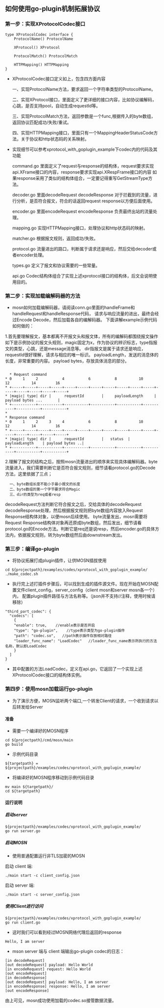 ## 如何使用go-plugin机制拓展协议

### 第一步：实现XProtocolCodec接口

```
type XProtocolCodec interface {
	ProtocolName() ProtocolName

	XProtocol() XProtocol

	ProtocolMatch() ProtocolMatch

	HTTPMapping() HTTPMapping
}

```
+ XProtocolCodec接口定义如上，包含四方面内容
  
  一、实现ProtocolName方法，要求返回一个字符串类型的ProtocolName。
  
  二、实现XProtocol接口，里面定义了更详细的接口内容，比如协议编解码，心跳，是否支持pool，自动生成requestId等。
  
  三、实现ProtocolMatch方法，返回参数是一个func,根据传入的byte数组，返回协议匹配成功/失败/重试。
  
  四、实现HTTPMapping接口，里面只有一个MappingHeaderStatusCode方法，关于协议和http状态码的关系映射。


+ 实现细节可以参考xprotocol_with_goplugin_example下codec内的代码及其功能

  
    command.go 里面定义了request与response的结构体，request要求实现api.XFrame接口的内容，response要求实现api.XRespFrame接口的内容
             如果response采用了类似的结构体组合，一定要记得重写GetStreamType方法。

    decoder.go 里面decodeRequest decodeResponse 对于拦截到的流量，进行分析，是否符合报文，符合的话返回request response以方便后面使用。

    encoder.go 里面encodeRequest encodeResponse 负责最终出站的流量处理。

    mapping.go 实现HTTPMapping接口，处理协议和http状态码的映射。

    matcher.go 根据报文规则，返回成功/失败。

    protocol.go 流量进出的路口，判断属于请求还是响应，然后交给decoder或者encoder处理。

    types.go  定义了报文和协议需要的一些常量。

    api.go    Codec结构体组合了实现上述xprotocol接口的结构体，后文会说明使用目的。


### 第二步：实现加载编解码器的方法
+ mosn如何加载编解码器，请阅读conn.go里面的handleFrame和handleRequest和handleResponse代码，
  请求与响应流量的进出，最终会经过Encode Decode，然后加载各自的编解码器。
  下面讲解example示例代码如何做的：
  
1.首先要理解报文，基本都离不开报文头和报文体，所有的编解码都围绕报文操作
    如下是示例协议的报文头规则，magic固定为x，作为协议的辨识标志，type指报文的类型，心跳，还是message消息等。
    dir指报文是属于请求还是响应，
    requestId很好理解，请求与相应的唯一标识。
    payloadLength，发送的消息体的长度，非常重要的内容。
    payload bytes，存放具体消息的部分。
```

  * Request command
* 0     1     2           4           6           8          10           12          14         16
* +-----+-----+-----+-----+-----+-----+-----+-----+-----+-----+-----+-----+-----+-----+-----+-----+
* |magic| type| dir |      requestId        |     payloadLength     |     payload bytes ...       |
* +-----------+-----------+-----------+-----------+-----------+-----------+-----------+-----------+
*
* Response command
* 0     1     2     3     4           6           8          10           12          14         16
* +-----+-----+-----+-----+-----+-----+-----+-----+-----+-----+-----+-----+-----+-----+-----+-----+
* |magic| type| dir |      requestId        |   status  |      payloadLength    | payload bytes ..|
* +-----------+-----------+-----------+-----------+-----------+-----------+-----------+-----------+  

```

2.理解了报文的结构之后，按照mosn流量进出的顺序来实现具体编解码器。byte流量进入，我们需要判断它是否符合报文规则，细节请看protocol.go的Decode方法，这里依据了三点；

      一、byte数组长度不能小于最小报文的长度
      二、byte数组的第一个字节要求符合Magic
      三、dir的类型为req或者resp

decodeRequest方法判断它符合报文之后，交给具体的decodeRequest decodeResponse处理，然后根据报文规则把byte数组内容放入Request Response结构体对象，以便mosn后续使用。
byte流量发出，mosn需要将Request Response结构体对象再还原成byte数组，然后发出，细节请看protocol.go的Encode方法。判断它是req还是说resp，然后encoder.go的具体方法内，依据报文规则，转为byte数组然后由downstream发出。


### 第三步：编译go-plugin
+ 将协议拓展打成plugin插件，让供MOSN插拔使用

```
cd ${projectpath}/examples/codes/xprotocol_with_goplugin_example/
./make_codec.sh
```

+ 执行完上述打插件步骤后，可以找到生成的插件源文件。现在开始在MOSN配置文件client_config，server_config（client mosn和server mosn各一个）内，
  配置plugin插件路径与方法名称等。（json并不支持//注释，使用时候请移除）

```
"third_part_codec": {
  "codecs": [
    {
    "enable": true,    //enable表示是否开启
    "type": "go-plugin",    //type表示类型为go-plugin插件
    "path": "codec.so",   //path表示插件存放相对路径
    "loader_func_name": "LoadCodec"   //loader_func_name表示所执行的方法名称，默认即LoadCodec
    }
  ]
}
```
+ 其中配置的方法LoadCodec，定义在api.go，它返回了一个实现上述XProtocolCodec接口的结构体实例。


### 第四步：使用mosn加载运行go-plugin
+ 为了演示方便，MOSN监听两个端口,一个转发Client的请求，一个收到请求以后转发给Server

#### 准备

+ 需要一个编译好的MOSN程序

```
cd ${projectpath}/cmd/mosn/main
go build
```

+ 示例代码目录

```
${targetpath} = ${projectpath}/examples/codes/xprotocol_with_goplugin_example/
```

+ 将编译好的MOSN程序移动到示例代码目录

```
mv main ${targetpath}/
cd ${targetpath}
```


#### 运行说明

##### 启动server

```
${projectpath}/examples/codes/xprotocol_with_goplugin_example/
go run server.go
```

##### 启动MOSN

+ 使用普通配置运行非TLS加密的MOSN

启动 client 端:

```
./main start -c client_config.json
```

启动 server 端:

```
./main start -c server_config.json
```

##### 使用Client进行访问

```
${projectpath}/examples/codes/xprotocol_with_goplugin_example/
go run client.go
```

+ 这时我们可以看到经过MOSN网络代理后返回的response

```
Hello, I am server
```

+ mson server 端与 client 端输出go-plugin codec的日志：

```
[in decodeRequest]
[out decodeRequest] payload: Hello World
[in encodeRequest] request: Hello World
[out encodeRequest]
[in decodeResponse]
[out decodeRequest] payload: Hello, I am server
[in encodeResponse] response: Hello, I am server
[out encodeResponse]
```

由上可见，mosn成功使用加载的codec.so接管数据流量。
